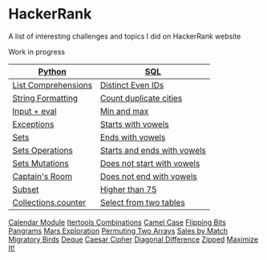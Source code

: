 # HackerRank

A list of interesting challenges and topics I did on HackerRank website

Work in progress


[Python](https://github.com/Ysoroko/HackerRank/tree/master/Python) | [SQL](https://github.com/Ysoroko/HackerRank/tree/master/SQL)
-------------|-------------|
[List Comprehensions](https://github.com/Ysoroko/HackerRank/blob/master/Python/list_comprehensions.py) | [Distinct Even IDs](https://github.com/Ysoroko/HackerRank/blob/master/SQL/weather_observation_station3.sql)
[String Formatting](https://github.com/Ysoroko/HackerRank/blob/master/Python/string_formatting.py) | [Count duplicate cities](https://github.com/Ysoroko/HackerRank/blob/master/SQL/weather_observation_station4.sql)
[Input + eval](https://github.com/Ysoroko/HackerRank/blob/master/Python/input.py) | [Min and max](https://github.com/Ysoroko/HackerRank/blob/master/SQL/weather_observation_station5.sql)
[Exceptions](https://github.com/Ysoroko/HackerRank/blob/master/Python/exceptions.py) | [Starts with vowels](https://github.com/Ysoroko/HackerRank/blob/master/SQL/weather_observation_station6.sql)
[Sets](https://github.com/Ysoroko/HackerRank/blob/master/Python/sets.py) | [Ends with vowels](https://github.com/Ysoroko/HackerRank/blob/master/SQL/weather_observation_station7.sql)
[Sets Operations](https://github.com/Ysoroko/HackerRank/blob/master/Python/sets_operations.py)  | [Starts and ends with vowels](https://github.com/Ysoroko/HackerRank/blob/master/SQL/weather_observation_station8.sql)
[Sets Mutations](https://github.com/Ysoroko/HackerRank/blob/master/Python/sets_mutations.py) | [Does not start with vowels](https://github.com/Ysoroko/HackerRank/blob/master/SQL/weather_observation_station9.sql)
[Captain's Room](https://github.com/Ysoroko/HackerRank/tree/master/Python/captain_room.py) | [Does not end with vowels](https://github.com/Ysoroko/HackerRank/blob/master/SQL/weather_observation_station10.sql)
[Subset](https://github.com/Ysoroko/HackerRank/blob/master/Python/subset.py) | [Higher than 75](https://github.com/Ysoroko/HackerRank/blob/master/SQL/higher_than75.sql)
[Collections.counter](https://github.com/Ysoroko/HackerRank/blob/master/Python/collections.counter.py) | [Select from two tables](https://github.com/Ysoroko/HackerRank/blob/master/SQL/population_census.sql)
[Calendar Module](https://github.com/Ysoroko/HackerRank/blob/master/Python/calendar_module.py)
[Itertools Combinations](https://github.com/Ysoroko/HackerRank/blob/master/Python/itertools.combinations.py)
[Camel Case](https://github.com/Ysoroko/HackerRank/blob/master/Python/camelcase.py)
[Flipping Bits](https://github.com/Ysoroko/HackerRank/blob/master/Python/flipping_bits.py)
[Pangrams](https://github.com/Ysoroko/HackerRank/blob/master/Python/pangrams.py)
[Mars Exploration](https://github.com/Ysoroko/HackerRank/blob/master/Python/mars_exploration.py)
[Permuting Two Arrays](https://github.com/Ysoroko/HackerRank/blob/master/Python/permuting_two_arrays.py)
[Sales by Match](https://github.com/Ysoroko/HackerRank/blob/master/Python/sales_by_match.py)
[Migratory Birds](https://github.com/Ysoroko/HackerRank/blob/master/Python/migratory_birds.py)
[Deque](https://github.com/Ysoroko/HackerRank/blob/master/Python/deque.py)
[Caesar Cipher](https://github.com/Ysoroko/HackerRank/blob/master/Python/caesar_cipher.py)
[Diagonal Difference](https://github.com/Ysoroko/HackerRank/blob/master/Python/diagonal_difference.py)
[Zipped](https://github.com/Ysoroko/HackerRank/blob/master/Python/zipped.py)
[Maximize It!](https://github.com/Ysoroko/HackerRank/blob/master/Python/maximize_it.py)


